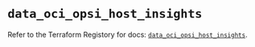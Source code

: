 # `data_oci_opsi_host_insights`

Refer to the Terraform Registory for docs: [`data_oci_opsi_host_insights`](https://registry.terraform.io/providers/oracle/oci/6.18.0/docs/data-sources/opsi_host_insights).
